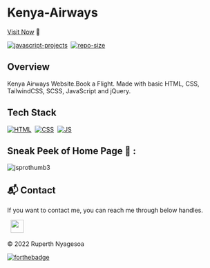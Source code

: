 # Kenya-Airways

[Visit Now](https://kenya-airways.netlify.app/) 🚀

[![javascript-projects](https://img.shields.io/website-up-down-green-red/http/shields.io.svg?color=blue)](https://ruperthnyagesoa.github.io/Kenya-Airways/)&nbsp;
[![repo-size](https://img.shields.io/github/repo-size/ruperthnyagesoa/Kenya-Airways)](https://github.com/ruperthnyagesoa/Kenya-Airways)

## Overview

Kenya Airways Website.Book a Flight.
Made with basic HTML, CSS, TailwindCSS, SCSS, JavaScript and jQuery.

## Tech Stack
[![HTML](https://img.shields.io/badge/html5%20-%23E34F26.svg?&style=for-the-badge&logo=html5&logoColor=white)](https://github.com/ruperthnyagesoa/Kenya-Airways/search?l=html)&nbsp;
[![CSS](https://img.shields.io/badge/css3%20-%231572B6.svg?&style=for-the-badge&logo=css3&logoColor=white)](https://github.com/ruperthnyagesoa/Kenya-Airways/search?l=css)&nbsp;
[![JS](https://img.shields.io/badge/javascript%20-%23323330.svg?&style=for-the-badge&logo=javascript&logoColor=%23F7DF1E)](https://github.com/ruperthnyagesoa/Kenya-Airways/search?l=javascript)

## Sneak Peek of Home Page 🙈 :
![jsprothumb3](https://github.com/ruperthnyagesoa/Kenya-Airways/blob/main/images/Kenya%20Airways.jpeg)


<h2>📬 Contact</h2>

If you want to contact me, you can reach me through below handles.

&nbsp;&nbsp;<a href="https://www.linkedin.com/in/ruperth-nyagesoa/"><img src="https://www.felberpr.com/wp-content/uploads/linkedin-logo.png" width="30"></img></a>

© 2022 Ruperth Nyagesoa


[![forthebadge](https://forthebadge.com/images/badges/built-with-love.svg)](https://forthebadge.com)

